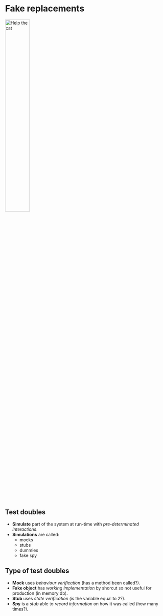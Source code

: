 # Fake replacements

<img src="images/intruder.png" alt="Help the cat" width="40%"/>


## Test doubles

- <span class="text-highlight">**Simulate**</span> part of the system at run-time with <span class="text-highlight-red">*pre-determinated interactions*</span>.
- <span class="text-highlight">**Simulations**</span> are called:
    - mocks
    - stubs
    - dummies
    - fake spy


## Type of test doubles

- <span class="text-highlight">**Mock**</span> uses <span class="text-highlight-red">*behaviour verification*</span> (has a method been called?).
- <span class="text-highlight">**Fake object**</span> has <span class="text-highlight-red">*working implementation*</span> by shorcut so not useful for production (in memory db).
- <span class="text-highlight">**Stub**</span> uses <span class="text-highlight-red">*state verification*</span> (is the variable equal to 2?).
- <span class="text-highlight">**Spy**</span> is a <span class="text-highlight-red">*stub*</span> able to <span class="text-highlight-red">*record information*</span> on how it was called (how many times?).